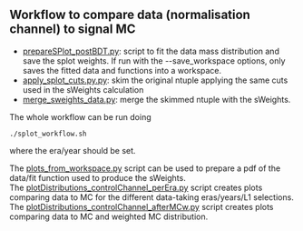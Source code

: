 ## Workflow to compare data (normalisation channel) to signal MC  

- [prepareSPlot_postBDT.py](): script to fit the data mass distribution and save the splot weights. If run with the --save_workspace options, only saves the fitted data and functions into a workspace.  
- [apply_splot_cuts.py.py](): skim the original ntuple applying the same cuts used in the sWeights calculation
- [merge_sweights_data.py](): merge the skimmed ntuple with the sWeights.  

The whole workflow can be run doing  
```
./splot_workflow.sh
```
where the era/year should be set.  

The [plots_from_workspace.py]() script can be used to prepare a pdf of the data/fit function used to produce the sWeights.  
The [plotDistributions_controlChannel_perEra.py]() script creates plots comparing data to MC for the different data-taking eras/years/L1 selections.  
The [plotDistributions_controlChannel_afterMCw.py]() script creates plots comparing data to MC and weighted MC distribution.  
